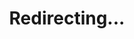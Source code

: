 ---
title: "Redirecting..."
layout: redirect
sitemap: false
permalink: /APLO
redirect_to: http://aplo.asia
---